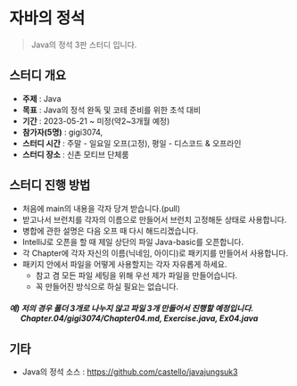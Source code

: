 # 자바의 정석
> Java의 정석 3판 스터디 입니다.

## 스터디 개요
* **주제** : Java
* **목표** : Java의 정석 완독 및 코테 준비를 위한 초석 대비
* **기간** : 2023-05-21 ~ 미정(약2~3개월 예정)
* **참가자(5명)** : gigi3074, 
* **스터디 시간** : 주말 - 일요일 오프(고정), 평일 - 디스코드 & 오프라인
* **스터디 장소** : 신촌 모티브 단체룸

## 스터디 진행 방법
* 처음에 main의 내용을 각자 당겨 받습니다.(pull)
* 받고나서 브런치를 각자의 이름으로 만들어서 브런치 고정해둔 상태로 사용합니다.
* 병합에 관한 설명은 다음 오프 때 다시 해드리겠습니다.
* IntelliJ로 오픈을 할 때 제일 상단의 파일 Java-basic를 오픈합니다.
* 각 Chapter에 각자 자신의 이름(닉네임, 아이디)로 패키지를 만들어서 사용합니다.
* 패키지 안에서 파일을 어떻게 사용할지는 각자 자유롭게 하세요.
    * 참고 겸 모든 파일 세팅을 위해 우선 제가 파일을 만들어습니다.
    * 꼭 만들어진 방식으로 하실 필요는 없습니다. 
##### 예) 저의 경우 폴더 3개로 나누지 않고 파일 3개 만들어서 진행할 예정입니다.<br>&nbsp;&nbsp;&nbsp;&nbsp;&nbsp; Chapter.04/gigi3074/Chapter04.md, Exercise.java, Ex04.java


## 기타
+ Java의 정석 소스 : https://github.com/castello/javajungsuk3
